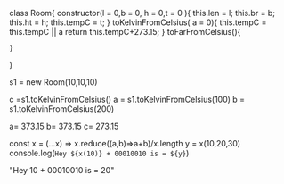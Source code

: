 <!-- What is the value of a, b, c? -->
class Room{
    constructor(l = 0,b = 0, h = 0,t = 0 ){
        this.len  = l;
        this.br   = b;
        this.ht   = h;
        this.tempC = t;
    }
    toKelvinFromCelsius( a = 0){
        this.tempC =  this.tempC || a
        return this.tempC+273.15;
    }
    toFarFromCelsius(){

    }
}

s1 = new Room(10,10,10)

c =s1.toKelvinFromCelsius()
a = s1.toKelvinFromCelsius(100)
b = s1.toKelvinFromCelsius(200)

<!-- ans -->

a= 373.15
b= 373.15
c= 273.15

<!--................................................................................................................................-->
<!--..............................................................................................................................  -->

<!-- What is the output from the following program -->

const x = (...x) => x.reduce((a,b)=>a+b)/x.length
y = x(10,20,30)
console.log(`Hey ${x(10)} + 00010010 is = ${y}`)

<!-- ans -->
"Hey 10 + 00010010 is = 20"